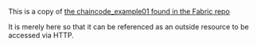 This is a copy of [the chaincode_example01 found in the Fabric repo](https://github.com/hyperledger/fabric/tree/master/examples/chaincode/go/chaincode_example01/)

It is merely here so that it can be referenced as an outside resource to be accessed via HTTP.
